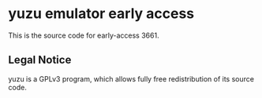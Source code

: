 yuzu emulator early access
=============

This is the source code for early-access 3661.

## Legal Notice

yuzu is a GPLv3 program, which allows fully free redistribution of its source code.
